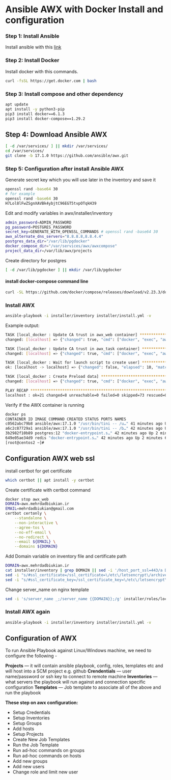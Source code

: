 # Ansible AWX with Docker Install and configuration

### Step 1: Install Ansible
Install ansible with this [link](https://github.com/AhmadRafiee/DevOps_training_with_DockerMe/blob/main/ansible/ansible-installation.md)

### Step 2: Install Docker
Install docker with this commands.

```bash
curl -fsSL https://get.docker.com | bash
```

### Step 3: Install compose and other dependency

```bash
apt update
apt install -y python3-pip
pip3 install docker==6.1.3
pip3 install docker-compose==1.29.2
```

## Step 4: Download Ansible AWX

```bash
[ -d /var/services/ ] || mkdir /var/services/
cd /var/services/
git clone -b 17.1.0 https://github.com/ansible/awx.git
```

### Step 5: Configuration after install Ansible AWX
Generate secret key which you will use later in the inventory and save it
```bash
openssl rand -base64 30
# for example
openssl rand -base64 30
H7Lol8lFwZSgnXAVBk4ybjtC96EGT5tvpOTqkH39
```

Edit and modify variables in awx/installer/inventory
```bash
admin_password=ADMIN_PASSWORD
pg_password=POSTGRES_PASSWORD
secret_key=GENERATE_WITH_OPENSSL_COMMANDS # openssl rand -base64 30
awx_alternate_dns_servers="8.8.8.8,8.8.4.4"
postgres_data_dir="/var/lib/pgdocker"
docker_compose_dir="/var/services/awx/awxcompose"
project_data_dir=/var/lib/awx/projects
```
Create directory for postgres
```bash
[ -d /var/lib/pgdocker ] || mkdir /var/lib/pgdocker
```


#### install docker-compose command line
```bash
curl -SL https://github.com/docker/compose/releases/download/v2.23.3/docker-compose-linux-x86_64 -o /usr/local/bin/docker-compose
```

### Install AWX
```bash
ansible-playbook -i installer/inventory installer/install.yml -v
```
Example output:
```bash
TASK [local_docker : Update CA trust in awx_web container] **********************************************************************************************************************************************************************************
changed: [localhost] => {"changed": true, "cmd": ["docker", "exec", "awx_web", "/usr/bin/update-ca-trust"], "delta": "0:00:00.454900", "end": "2022-04-27 18:07:02.898039", "rc": 0, "start": "2022-04-27 18:07:02.443139", "stderr": "", "stderr_lines": [], "stdout": "", "stdout_lines": []}

TASK [local_docker : Update CA trust in awx_task container] *********************************************************************************************************************************************************************************
changed: [localhost] => {"changed": true, "cmd": ["docker", "exec", "awx_task", "/usr/bin/update-ca-trust"], "delta": "0:00:00.426620", "end": "2022-04-27 18:07:03.535570", "rc": 0, "start": "2022-04-27 18:07:03.108950", "stderr": "", "stderr_lines": [], "stdout": "", "stdout_lines": []}

TASK [local_docker : Wait for launch script to create user] *********************************************************************************************************************************************************************************
ok: [localhost -> localhost] => {"changed": false, "elapsed": 10, "match_groupdict": {}, "match_groups": [], "path": null, "port": null, "search_regex": null, "state": "started"}

TASK [local_docker : Create Preload data] ***************************************************************************************************************************************************************************************************
changed: [localhost] => {"changed": true, "cmd": ["docker", "exec", "awx_task", "bash", "-c", "/usr/bin/awx-manage create_preload_data"], "delta": "0:00:02.867263", "end": "2022-04-27 18:07:19.284459", "rc": 0, "start": "2022-04-27 18:07:16.417196", "stderr": "", "stderr_lines": [], "stdout": "Default organization added.\nDemo Credential, Inventory, and Job Template added.\n(changed: True)", "stdout_lines": ["Default organization added.", "Demo Credential, Inventory, and Job Template added.", "(changed: True)"]}

PLAY RECAP **********************************************************************************************************************************************************************************************************************************
localhost : ok=21 changed=8 unreachable=0 failed=0 skipped=73 rescued=0 ignored=1
```
Verify if the AWX container is running
```bash
docker ps
CONTAINER ID IMAGE COMMAND CREATED STATUS PORTS NAMES
c0562abc79b8 ansible/awx:17.1.0 "/usr/bin/tini -- /u…" 41 minutes ago Up 2 minutes 8052/tcp awx_task
a6c2c87729a1 ansible/awx:17.1.0 "/usr/bin/tini -- /b…" 42 minutes ago Up 2 minutes 0.0.0.0:80->8052/tcp, :::80->8052/tcp awx_web
3b2982f10b89 postgres:12 "docker-entrypoint.s…" 42 minutes ago Up 2 minutes 5432/tcp awx_postgres
649e05ae34d9 redis "docker-entrypoint.s…" 42 minutes ago Up 2 minutes 6379/tcp awx_redis
[root@centos2 ~]#
```

## Configuration AWX web ssl
install certbot for get certificate
```bash
which certbot || apt install -y certbot
```


Create certificate with certbot command
```bash
docker stop awx_web
DOMAIN=awx.mehrdadbiukian.ir
EMAIL=mehrdadbiukian@gmail.com
certbot certonly \
    --standalone \
    --non-interactive \
    --agree-tos \
    --no-eff-email \
    --no-redirect \
    --email ${EMAIL} \
    --domains ${DOMAIN}
```

Add Domain variable on inventory file and certificate path
```bash
DOMAIN=awx.mehrdadbiukian.ir
cat installer/inventory | grep DOMAIN || sed -i '/host_port_ssl=443/a DOMAIN='${DOMAIN}'' installer/inventory
sed -i "s/#ssl_certificate=/ssl_certificate=\/etc\/letsencrypt\/archive\/${DOMAIN}\/fullchain1.pem/g" installer/inventory
sed -i "s/#ssl_certificate_key=/ssl_certificate_key=\/etc\/letsencrypt\/archive\/${DOMAIN}\/privkey1.pem/g" installer/inventory
```

Change server_name on nginx template
```bash
sed -i 's/server_name _;/server_name {{DOMAIN}};/g' installer/roles/local_docker/templates/nginx.conf.j2
```

### Install AWX again
```bash
ansible-playbook -i installer/inventory installer/install.yml -v
```
## Configuration of AWX

To run Ansible Playbook against Linux/Windows machine, we need to configure the following -

**Projects** — it will contain ansible playbook, config, roles, templates etc and will host into a SCM project e.g. github
**Crendentials** — user name/password or ssh key to connect to remote machine
**Inventories** — what servers the playbook will run against and connection specific configuration
**Templates** — Job template to associate all of the above and run the playbook

**These step on awx configuration:**
-  Setup Credentials
-  Setup Inventories
-  Setup Groups
-  Add hosts
-  Setup Projects
-  Create New Job Templates
-  Run the Job Template
-  Run ad-hoc commands on groups
-  Run ad-hoc commands on hosts
-  Add new groups
-  Add new users
-  Change role and limit new user